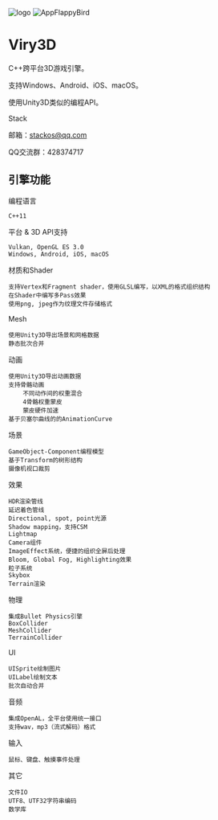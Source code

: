 ![logo](http://www.viry3d.com/files/logo.png)
![AppFlappyBird](https://github.com/stackos/Viry3D/blob/master/app/src/AppFlappyBird.png?raw=true)

# Viry3D
C++跨平台3D游戏引擎。

支持Windows、Android、iOS、macOS。

使用Unity3D类似的编程API。

Stack

邮箱：stackos@qq.com

QQ交流群：428374717

## 引擎功能
编程语言

    C++11

平台 & 3D API支持

    Vulkan, OpenGL ES 3.0
    Windows, Android, iOS, macOS

材质和Shader

    支持Vertex和Fragment shader，使用GLSL编写，以XML的格式组织结构
    在Shader中编写多Pass效果
    使用png, jpeg作为纹理文件存储格式

Mesh

    使用Unity3D导出场景和网格数据
    静态批次合并

动画

    使用Unity3D导出动画数据
    支持骨骼动画
        不同动作间的权重混合
        4骨骼权重蒙皮
        蒙皮硬件加速
    基于贝塞尔曲线的的AnimationCurve

场景

    GameObject-Component编程模型
    基于Transform的树形结构
    摄像机视口裁剪

效果

    HDR渲染管线
    延迟着色管线
    Directional, spot, point光源
    Shadow mapping，支持CSM
    Lightmap
    Camera组件
    ImageEffect系统，便捷的组织全屏后处理
    Bloom, Global Fog, Highlighting效果
    粒子系统
    Skybox
    Terrain渲染

物理

    集成Bullet Physics引擎
    BoxCollider
    MeshCollider
    TerrainCollider

UI

    UISprite绘制图片
    UILabel绘制文本
    批次自动合并

音频

    集成OpenAL，全平台使用统一接口
    支持wav，mp3（流式解码）格式

输入

    鼠标、键盘、触摸事件处理

其它

    文件IO
    UTF8、UTF32字符串编码
    数学库
